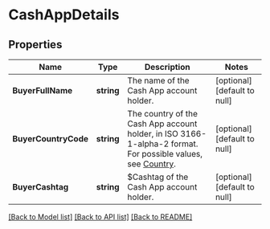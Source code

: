 # CashAppDetails

## Properties
Name | Type | Description | Notes
------------ | ------------- | ------------- | -------------
**BuyerFullName** | **string** | The name of the Cash App account holder. | [optional] [default to null]
**BuyerCountryCode** | **string** | The country of the Cash App account holder, in ISO 3166-1-alpha-2 format.  For possible values, see [Country](https://developer.squareup.com/reference/square_2024-07-17/enums/Country). | [optional] [default to null]
**BuyerCashtag** | **string** | $Cashtag of the Cash App account holder. | [optional] [default to null]

[[Back to Model list]](../README.md#documentation-for-models) [[Back to API list]](../README.md#documentation-for-api-endpoints) [[Back to README]](../README.md)

